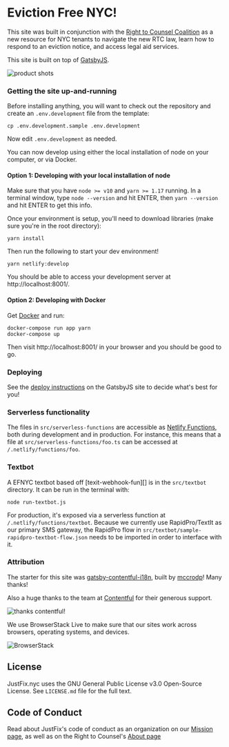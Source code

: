 # Eviction Free NYC!

This site was built in conjunction with the [Right to Counsel Coalition](https://www.righttocounselnyc.org/) as a new resource for NYC tenants to navigate the new RTC law, learn how to respond to an eviction notice, and access legal aid services.

This site is built on top of [GatsbyJS](https://www.gatsbyjs.org/). 

![product shots](https://i.imgur.com/TVZV2Qe.jpg)


### Getting the site up-and-running

Before installing anything, you will want to check out the
repository and create an `.env.development` file from the
template:

```
cp .env.development.sample .env.development
```

Now edit `.env.development` as needed.

You can now develop using either the local installation of
node on your computer, or via Docker.

#### Option 1: Developing with your local installation of node

Make sure that you have `node >= v10` and `yarn >= 1.17` running. In a terminal window, type `node --version` and hit ENTER, then `yarn --version` and hit ENTER to get this info.

Once your environment is setup, you'll need to download libraries (make sure you're in the root directory):

```
yarn install
```

Then run the following to start your dev environment!

```
yarn netlify:develop
```

You should be able to access your development server at http://localhost:8001/.

#### Option 2: Developing with Docker

Get [Docker][] and run:

```
docker-compose run app yarn
docker-compose up
```

Then visit http://localhost:8001/ in your browser and you
should be good to go.

[Docker]: https://docker.com/

### Deploying

See the [deploy instructions](https://www.gatsbyjs.org/tutorial/part-one/#deploying-gatsbyjs-websites) on the GatsbyJS site to decide what's best for you!

### Serverless functionality

The files in `src/serverless-functions` are accessible as
[Netlify Functions][], both during development and in production.
For instance, this means that a file at `src/serverless-functions/foo.ts` can be accessed at `/.netlify/functions/foo`.

[Netlify Functions]: https://docs.netlify.com/functions/overview/

### Textbot

A EFNYC textbot based off [texit-webhook-fun][] is in the `src/textbot` directory. It can be run in the terminal with:

```
node run-textbot.js
```

For production, it's exposed via a serverless function at `/.netlify/functions/textbot`.  Because we currently use RapidPro/TextIt as our primary SMS gateway, the RapidPro flow in `src/textbot/sample-rapidpro-textbot-flow.json` needs to be imported in order to interface with it.

[textit-webhook-fun]: https://github.com/JustFixNYC/textit-webhook-fun

### Attribution

The starter for this site was [gatsby-contentful-i18n](https://github.com/mccrodp/gatsby-contentful-i18n), built by [mccrodp](https://github.com/mccrodp)! Many thanks!

Also a huge thanks to the team at [Contentful](https://www.contentful.com/) for their generous support.

![thanks contentful!](https://www.contentful.com/assets/images/badges/dark.png)

We use BrowserStack Live to make sure that our sites work across browsers, operating systems, and devices.

![BrowserStack](https://www.browserstack.com/images/layout/browserstack-logo-600x315.png)

## License

JustFix.nyc uses the GNU General Public License v3.0 Open-Source License. See `LICENSE.md` file for the full text.

## Code of Conduct

Read about JustFix's code of conduct as an organization on our [Mission page](https://www.justfix.nyc/our-mission/), as well as on the Right to Counsel's [About page](https://www.righttocounselnyc.org/about)
